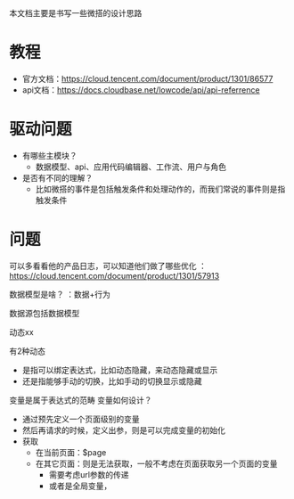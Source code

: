 本文档主要是书写一些微搭的设计思路

# 教程

- 官方文档：<https://cloud.tencent.com/document/product/1301/86577>
- api文档：<https://docs.cloudbase.net/lowcode/api/api-referrence>

# 驱动问题

- 有哪些主模块？
  - 数据模型、api、应用代码编辑器、工作流、用户与角色
- 是否有不同的理解？
  - 比如微搭的事件是包括触发条件和处理动作的，而我们常说的事件则是指触发条件

# 问题

可以多看看他的产品日志，可以知道他们做了哪些优化
：<https://cloud.tencent.com/document/product/1301/57913>

数据模型是啥？
：数据+行为

数据源包括数据模型

动态xx

有2种动态

- 是指可以绑定表达式，比如动态隐藏，来动态隐藏或显示
- 还是指能够手动的切换，比如手动的切换显示或隐藏

变量是属于表达式的范畴
变量如何设计？

- 通过预先定义一个页面级别的变量
- 然后再请求的时候，定义出参，则是可以完成变量的初始化
- 获取
  - 在当前页面：$page
  - 在其它页面：则是无法获取，一般不考虑在页面获取另一个页面的变量
    - 需要考虑url参数的传递
    - 或者是全局变量，
